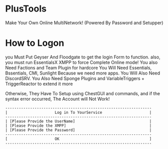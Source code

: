 # PlusTools
Make Your Own Online MultiNetwork! (Powered By Password and Setupper)

# How to Logon
you Must Put Geyser And Floodgate to get the login Form to function.
also, you must run EssentialsX XMPP to force Complete Online mode! 
You also Need Factions and Team Plugin for hardcore
You Will Need Essentials, Bssentials, CMI, Sunlight Because we need more apps.
You Will Also Need DiscordSRV.
You Also Need Sponge Plugins and VariableTriggers + TriggerReactor to extend it more

Otherwise, They Have To Setup using ChestGUI and commands, and if the syntax error occurred, The Account will Not Work!

```
-----------------------------------------------------------------
|                     Log in To YourService                     |
-----------------------------------------------------------------
| [Please Provide the UserName]                                 |
| [Please Provide the XMPP]                                     |
| [Please Provide the Password]                                 |
-----------------------------------------------------------------
[                     OK                                        ]
-----------------------------------------------------------------
```

